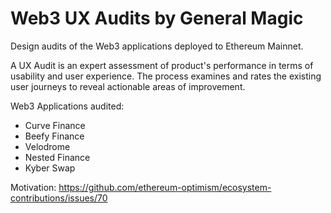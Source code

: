 # Web3 UX Audits by General Magic
Design audits of the Web3 applications deployed to Ethereum Mainnet.

A UX Audit is an expert assessment of product's performance in terms of usability and user experience. The process examines and rates the existing user journeys to reveal actionable areas of improvement.

Web3 Applications audited:

- Curve Finance
- Beefy Finance
- Velodrome
- Nested Finance
- Kyber Swap

Motivation: https://github.com/ethereum-optimism/ecosystem-contributions/issues/70
